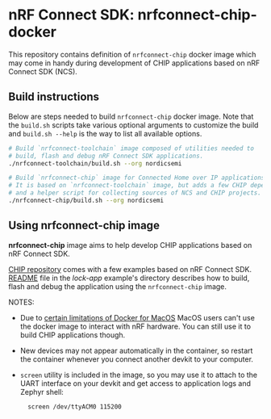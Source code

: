 # nRF Connect SDK: nrfconnect-chip-docker

This repository contains definition of `nrfconnect-chip` docker image which may come in handy during development of CHIP applications based on nRF Connect SDK (NCS).

## Build instructions

Below are steps needed to build `nrfconnect-chip` docker image. Note that the `build.sh` scripts take various optional arguments to customize the build and `build.sh --help` is the way to list all available options.

```bash
# Build `nrfconnect-toolchain` image composed of utilities needed to 
# build, flash and debug nRF Connect SDK applications.
./nrfconnect-toolchain/build.sh --org nordicsemi

# Build `nrfconnect-chip` image for Connected Home over IP applications.
# It is based on `nrfconnect-toolchain` image, but adds a few CHIP dependencies
# and a helper script for collecting sources of NCS and CHIP projects.
./nrfconnect-chip/build.sh --org nordicsemi
```

## Using nrfconnect-chip image

**nrfconnect-chip** image aims to help develop CHIP applications based on nRF Connect SDK. 

[CHIP repository](https://github.com/project-chip/connectedhomeip) comes with a few examples based on nRF Connect SDK. [README](https://github.com/project-chip/connectedhomeip/blob/master/examples/lock-app/nrfconnect/README.md#using-docker-container) file in the *lock-app* example's directory describes how to build, flash and debug the application using the `nrfconnect-chip` image.

NOTES:

* Due to [certain limitations of Docker for MacOS](https://docs.docker.com/docker-for-mac/faqs/#can-i-pass-through-a-usb-device-to-a-container) MacOS users can't use the docker image to interact with nRF hardware. You can still use it to build CHIP applications though.
* New devices may not appear automatically in the container, so restart the container whenever you connect another devkit to your computer.
* `screen` utility is included in the image, so you may use it to attach to the UART interface on your devkit and get access to application logs and Zephyr shell:

        screen /dev/ttyACM0 115200
